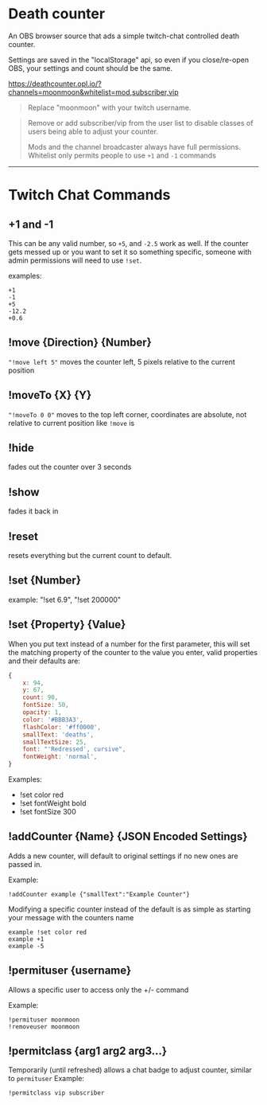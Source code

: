 # Death counter

An OBS browser source that ads a simple twitch-chat controlled death counter.

Settings are saved in the "localStorage" api, so even if you close/re-open OBS, your settings and count should be the same.

https://deathcounter.opl.io/?channels=moonmoon&whitelist=mod,subscriber,vip
> Replace "moonmoon" with your twitch username.

> Remove or add subscriber/vip from the user list to disable classes of users being able to adjust your counter.
> 
> Mods and the channel broadcaster always have full permissions. Whitelist only permits people to use `+1` and `-1` commands

---
# Twitch Chat Commands
## +1 and -1

This can be any valid number, so `+5`, and `-2.5` work as well. If the counter gets messed up or you want to set it so something specific, someone with admin permissions will need to use `!set`.

examples:
```
+1
-1
+5
-12.2
+0.6
```


## !move {Direction} {Number}

`"!move left 5"` moves the counter left, 5 pixels relative to the current position

## !moveTo {X} {Y}

`"!moveTo 0 0"` moves to the top left corner, coordinates are absolute, not relative to current position like `!move` is

## !hide

fades out the counter over 3 seconds

## !show

fades it back in

## !reset

resets everything but the current count to default.

## !set {Number}

example: "!set 6.9", "!set 200000"


## !set {Property} {Value}
When you put text instead of a number for the first parameter, this will set the matching property of the counter to the value you enter, valid properties and their defaults are:
```js
{
	x: 94,
	y: 67,
	count: 90,
	fontSize: 50,
	opacity: 1,
	color: '#BBB3A3',
	flashColor: '#ff0000',
	smallText: 'deaths',
	smallTextSize: 25,
	font: "'Redressed', cursive",
	fontWeight: 'normal',
}
```
Examples:
- !set color red
- !set fontWeight bold
- !set fontSize 300


## !addCounter {Name} {JSON Encoded Settings}
Adds a new counter, will default to original settings if no new ones are passed in.

Example:
```
!addCounter example {"smallText":"Example Counter"}
```

Modifying a specific counter instead of the default is as simple as starting your message with the counters name
```
example !set color red
example +1
example -5
```

## !permituser {username}
Allows a specific user to access only the +/- command

Example:
```
!permituser moonmoon
!removeuser moonmoon
```

## !permitclass {arg1 arg2 arg3...}
Temporarily (until refreshed) allows a chat badge to adjust counter, similar to `permituser`
Example:
```
!permitclass vip subscriber
```
